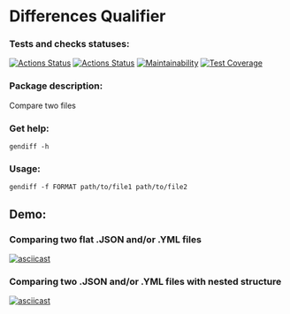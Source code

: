 # Differences Qualifier 

### Tests and checks statuses:
[![Actions Status](https://github.com/Alexey-Shepelev/python-project-lvl2/workflows/hexlet-check/badge.svg)](https://github.com/Alexey-Shepelev/python-project-lvl2/actions)
[![Actions Status](https://github.com/Alexey-Shepelev/python-project-lvl2/workflows/ci-tests/badge.svg)](https://github.com/Alexey-Shepelev/python-project-lvl2/actions)
[![Maintainability](https://api.codeclimate.com/v1/badges/2ae17c8d0e299f6c21e1/maintainability)](https://codeclimate.com/github/Alexey-Shepelev/python-project-lvl2/maintainability)
[![Test Coverage](https://api.codeclimate.com/v1/badges/2ae17c8d0e299f6c21e1/test_coverage)](https://codeclimate.com/github/Alexey-Shepelev/python-project-lvl2/test_coverage)

### Package description:
Compare two files

### Get help:
<code>gendiff -h</code>

### Usage:
<code>gendiff -f FORMAT path/to/file1 path/to/file2</code>

## Demo:
### Comparing two flat .JSON and/or .YML files
[![asciicast](https://asciinema.org/a/4faJtSE9Hq7VE0RFw2nkQjjuW.svg)](https://asciinema.org/a/4faJtSE9Hq7VE0RFw2nkQjjuW)

### Comparing two .JSON and/or .YML files with nested structure
[![asciicast](https://asciinema.org/a/KG3BWfrcjkub3lUCRYBJxbOeK.svg)](https://asciinema.org/a/KG3BWfrcjkub3lUCRYBJxbOeK)
